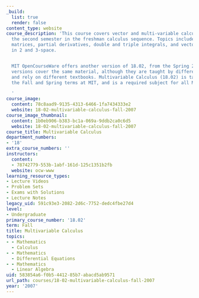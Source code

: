 ```yaml
---
_build:
  list: true
  render: false
content_type: website
course_description: 'This course covers vector and multi-variable calculus. It is
  the second semester in the freshman calculus sequence. Topics include vectors and
  matrices, partial derivatives, double and triple integrals, and vector calculus
  in 2 and 3-space.


  MIT OpenCourseWare offers another version of 18.02, from the Spring 2006 term. Both
  versions cover the same material, although they are taught by different faculty
  and rely on different textbooks. Multivariable Calculus (18.02) is taught during
  the Fall and Spring terms at MIT, and is a required subject for all MIT undergraduates.

  '
course_image:
  content: 78c8aad9-9135-4313-6466-1fa7434333e2
  website: 18-02-multivariable-calculus-fall-2007
course_image_thumbnail:
  content: 1b0eb906-b383-bc1a-069a-9ddb2ca0c6d5
  website: 18-02-multivariable-calculus-fall-2007
course_title: Multivariable Calculus
department_numbers:
- '18'
extra_course_numbers: ''
instructors:
  content:
  - 78742779-553b-1abf-161d-125c1351b2fb
  website: ocw-www
learning_resource_types:
- Lecture Videos
- Problem Sets
- Exams with Solutions
- Lecture Notes
legacy_uid: 591c93e3-2082-2d6c-7752-dedc4fbe27d4
level:
- Undergraduate
primary_course_number: '18.02'
term: Fall
title: Multivariable Calculus
topics:
- - Mathematics
  - Calculus
- - Mathematics
  - Differential Equations
- - Mathematics
  - Linear Algebra
uid: 583854a6-f0b5-4412-85b7-abacd5ab9571
url_path: courses/18-02-multivariable-calculus-fall-2007
year: '2007'
---
```

